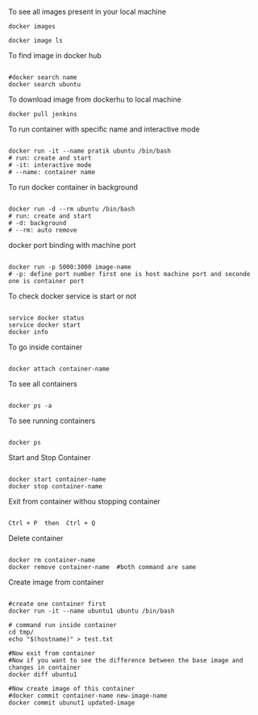 To see all images present in your local machine
<pre><code>docker images</code></pre>
<pre><code>docker image ls</code></pre>

To find image in docker hub
<pre><code>
#docker search name
docker search ubuntu
</code></pre>

To download image from dockerhu to local machine
<pre><code>docker pull jenkins</code></pre>

To run container with specific name and interactive mode
<pre><code>
docker run -it --name pratik ubuntu /bin/bash
# run: create and start
# -it: interactive mode
# --name: container name
</code></pre>

To run docker container in background
<pre><code>
docker run -d --rm ubuntu /bin/bash
# run: create and start
# -d: background
# --rm: auto remove
</code></pre>

docker port binding with machine port
<pre><code>
docker run -p 5000:3000 image-name
# -p: define port number first one is host machine port and seconde one is container port
</code></pre>

To check docker service is start or not
<pre><code>
service docker status
service docker start
docker info
</code></pre>

To go inside container
<pre><code>
docker attach container-name
</code></pre>

To see all containers
<pre><code>
docker ps -a
</code></pre>

To see running containers
<pre><code>
docker ps
</code></pre>

Start and Stop Container
<pre><code>
docker start container-name
docker stop container-name
</code></pre>

Exit from container withou stopping container
<pre><code>
Ctrl + P  then  Ctrl + Q
</code></pre>

Delete container
<pre><code>
docker rm container-name
docker remove container-name  #both command are same
</code></pre>

Create image from container
<pre><code>
#create one container first
docker run -it --name ubuntu1 ubuntu /bin/bash

# command run inside container
cd tmp/
echo "$(hostname)" > test.txt

#Now exit from container
#Now if you want to see the difference between the base image and changes in container
docker diff ubuntu1

#Now create image of this container
#docker commit container-name new-image-name
docker commit ubunut1 updated-image
</code></pre>




